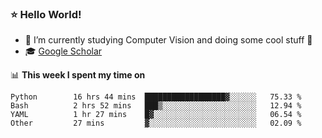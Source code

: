 ### ⭐️ Hello World!

<!--
**hologerry/hologerry** is a ✨ _special_ ✨ repository because its `README.md` (this file) appears on your GitHub profile.

Here are some ideas to get you started:

- 🔭 I’m currently working and studying on Computer Vision
- 🌱 I’m currently learning at Peking University
- 💬 Ask me about 
- 📫 How to reach me: E-mail
- 😄 Pronouns: he/his
- ⚡ Fun fact: Music is the Power
-->


- 🔭 I’m currently studying Computer Vision and doing some cool stuff 🤖
- 🎓 [Google Scholar](https://scholar.google.com/citations?user=3ykqW9wAAAAJ&hl=en)


📊 **This week I spent my time on**

<!--START_SECTION:waka-->

```text
Python        16 hrs 44 mins  ██████████████████▓░░░░░░   75.33 %
Bash          2 hrs 52 mins   ███▒░░░░░░░░░░░░░░░░░░░░░   12.94 %
YAML          1 hr 27 mins    █▓░░░░░░░░░░░░░░░░░░░░░░░   06.54 %
Other         27 mins         ▓░░░░░░░░░░░░░░░░░░░░░░░░   02.09 %
```

<!--END_SECTION:waka-->
